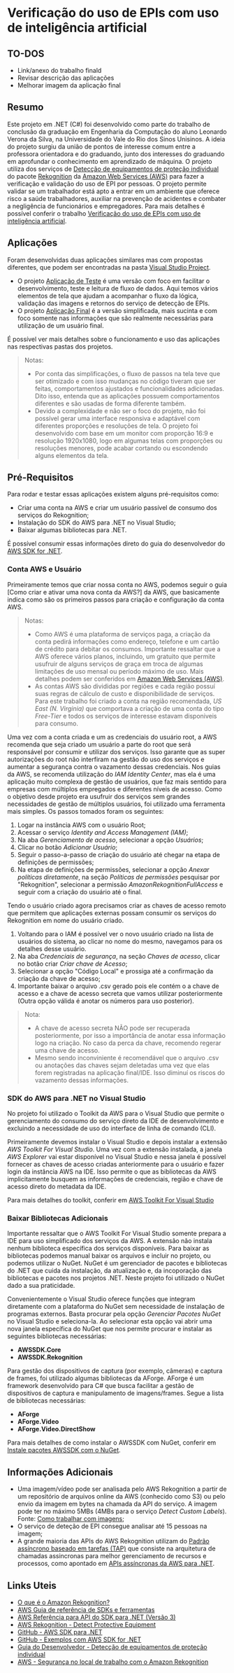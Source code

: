 # Verificação do uso de EPIs com uso de inteligência artificial

## TO-DOS

- Link/anexo do trabalho finald
- Revisar descrição das aplicações
- Melhorar imagem da aplicação final

## Resumo

Este projeto em .NET (C#) foi desenvolvido como parte do trabalho de conclusão da graduação em Engenharia da Computação do aluno Leonardo Verona da Silva, na Universidade do Vale do Rio dos Sinos Unisinos. A ideia do projeto surgiu da união de pontos de interesse comum entre a professora orientadora e do graduando, junto dos interesses do graduando em aprofundar o conhecimento em aprendizado de máquina. O projeto utiliza dos serviços de [Detecção de equipamentos de proteção individual] do pacote [Rekognition] da [Amazon Web Services (AWS)] para fazer a verificação e validação do uso de EPI por pessoas. O projeto permite validar se um trabalhador está apto a entrar em um ambiente que oferece risco a saúde trabalhadores, auxiliar na prevenção de acidentes e combater a negligência de funcionários e empregadores. Para mais detalhes é possível conferir o trabalho [Verificação do uso de EPIs com uso de inteligência artificial].

## Aplicações

Foram desenvolvidas duas aplicações similares mas com propostas diferentes, que podem ser encontradas na pasta [Visual Studio Project].

- O projeto [Aplicação de Teste] é uma versão com foco em facilitar o desenvolvimento, teste e leitura de fluxo de dados. Aqui temos vários elementos de tela que ajudam a acompanhar o fluxo da lógica, validação das imagens e retornos do serviço de detecção de EPIs.
- O projeto [Aplicação Final] é a versão simplificada, mais sucinta e com foco somente nas informações que são realmente necessárias para utilização de um usuário final.

É possível ver mais detalhes sobre o funcionamento e uso das aplicações nas respectivas pastas dos projetos.

> Notas: 
> - Por conta das simplificações, o fluxo de passos na tela teve que ser otimizado e com isso mudanças no código tiveram que ser feitas, comportamentos ajustados e funcionalidades adicionadas. Dito isso, entenda que as aplicações possuem comportamentos diferentes e são usadas de forma diferente também.
> - Devido a complexidade e não ser o foco do projeto, não foi possível gerar uma interface responsiva e adaptável com diferentes proporções e resoluções de tela. O projeto foi desenvolvido com base em um monitor com proporção 16:9 e resolução 1920x1080, logo em algumas telas com proporções ou resoluções menores, pode acabar cortando ou escondendo alguns elementos da tela.

## Pré-Requisitos

Para rodar e testar essas aplicações existem alguns pré-requisitos como:

- Criar uma conta na AWS e criar um usuário passível de consumo dos serviços do Rekognition;
- Instalação do SDK do AWS para .NET no Visual Studio;
- Baixar algumas bibliotecas para .NET.

É possível consumir essas informações direto do guia do desenvolvedor do [AWS SDK for .NET].

### Conta AWS e Usuário

Primeiramente temos que criar nossa conta no AWS, podemos seguir o guia [Como criar e ativar uma nova conta da AWS?] da AWS, que basicamente indica como são os primeiros passos para criação e configuração da conta AWS.

>Notas: 
> - Como AWS é uma plataforma de serviços paga, a criação da conta pedirá informações como endereço, telefone e um cartão de crédito para debitar os consumos. Importante ressaltar que a AWS oferece vários planos, incluindo, um gratuito que permite usufruir de alguns serviços de graça em troca de algumas limitações de uso mensal ou período máximo de uso. Mais detalhes podem ser conferidos em [Amazon Web Services (AWS)].
> - As contas AWS são divididas por regiões e cada região possuí suas regras de cálculo de custo e disponibilidade de serviços. Para este trabalho foi criado a conta na região recomendada, *US East (N. Virginia)* que comportava a criação de uma conta do tipo *Free-Tier* e todos os serviços de interesse estavam disponiveis para consumo. 

Uma vez com a conta criada e um as credenciais do usuário root, a AWS recomenda que seja criado um usuário a parte do root que será responsável por consumir e utilizar dos serviços. Isso garante que as super autorizações do root não interfiram na gestão do uso dos serviços e aumentar a segurança contra o vazamento dessas credenciais. Nos guias da AWS, se recomenda utilização do *IAM Identity Center*, mas ela é uma aplicação muito complexa de gestão de usuários, que faz mais sentido para empresas com múltiplos empregados e diferentes níveis de acesso. Como o objetivo desde projeto era usufruir dos serviços sem grandes necessidades de gestão de múltiplos usuários, foi utilizado uma ferramenta mais simples. Os passos tomados foram os seguintes:

1. Logar na instância AWS com o usuário Root;
2. Acessar o serviço *Identity and Access Management (IAM)*;
3. Na aba *Gerenciamento de acesso*, selecionar a opção *Usuários*;
4. Clicar no botão *Adicionar Usuário*;
5. Seguir o passo-a-passo de criação do usuário até chegar na etapa de definições de permissões;
6. Na etapa de definições de permissões, selecionar a opção *Anexar políticas diretamente*, na seção *Políticas de permissões* pesquisar por "Rekognition", selecionar a permissão *AmazonRekognitionFullAccess* e seguir com a criação do usuário até o final.

Tendo o usuário criado agora precisamos criar as chaves de acesso remoto que permitem que aplicações externas possam consumir os serviços do Rekognition em nome do usuário criado. 

1. Voltando para o IAM é possível ver o novo usuário criado na lista de usuários do sistema, ao clicar no nome do mesmo, navegamos para os detalhes desse usuário. 
2. Na aba *Credenciais de segurança*, na seção *Chaves de acesso*, clicar no botão criar *Criar chave de Acesso*;
3. Selecionar a opção "Código Local" e prossiga até a confirmação da criação da chave de acesso;
4. Importante baixar o arquivo .csv gerado pois ele contém o a chave de acesso e a chave de acesso secreta que vamos utilizar posteriormente (Outra opção válida é anotar os números para uso posterior).

> Nota: 
> - A chave de acesso secreta NÃO pode ser recuperada posteriormente, por isso a importância de anotar essa informação logo na criação. No caso da perca da chave, recomendo regerar uma chave de acesso.
> - Mesmo sendo inconviniente é recomendável que o arquivo .csv ou anotações das chaves sejam deletadas uma vez que elas forem registradas na aplicação final/IDE. Isso diminuí os riscos do vazamento dessas informações.

### SDK do AWS para .NET no Visual Studio

No projeto foi utilizado o Toolkit da AWS para o Visual Studio que permite o gerenciamento do consumo do serviço direto da IDE de desenvolvimento e excluindo a necessidade de uso do interface de linha de comando (CLI).

Primeiramente devemos instalar o Visual Studio e depois instalar a extensão *AWS Toolkit For Visual Studio*. Uma vez com a extensão instalada, a janela *AWS Explorer* vai estar disponível no Visual Studio e nessa janela é possível fornecer as chaves de acesso criadas anteriormente para o usuário e fazer login da instância AWS na IDE. Isso permite o que as bibliotecas da AWS implicitamente busquem as informações de credenciais, região e chave de acesso direto do metadata da IDE.

Para mais detalhes do toolkit, conferir em [AWS Toolkit For Visual Studio]

### Baixar Bibliotecas Adicionais

Importante ressaltar que o AWS Toolkit For Visual Studio somente prepara a IDE para uso simplificado dos serviços da AWS. A extensão não instala nenhum biblioteca específica dos serviços disponíveis. Para baixar as bibliotecas podemos manual baixar os arquivos e incluir no projeto, ou podemos utilizar o NuGet. NuGet é um gerenciador de pacotes e bibliotecas do .NET que cuida da instalação, da atualização e, da incoporação das bibliotecas e pacotes nos projetos .NET. Neste projeto foi utilizado o NuGet dado a sua praticidade.

Convenientemente o Visual Studio oferece funções que integram diretamente com a plataforma do NuGet sem necessidade de instalação de programas externos. Basta procurar pela opção *Gerenciar Pacotes NuGet* no Visual Studio e seleciona-la. Ao selecionar esta opção vai abrir uma nova janela específica do NuGet que nos permite procurar e instalar as seguintes bibliotecas necessárias:

- **AWSSDK.Core**
- **AWSSDK.Rekognition**

Para gestão dos dispositivos de captura (por exemplo, câmeras) e captura de frames, foi utilizado algumas bibliotecas da AForge. AForge é um framework desenvolvido para C# que busca facilitar a gestão de dispositivos de captura e manipulamento de imagens/frames. Segue a lista de bibliotecas necessárias:

- **AForge**
- **AForge.Video**
- **AForge.Video.DirectShow**

Para mais detalhes de como instalar o AWSSDK com NuGet, conferir em [Instale pacotes AWSSDK com o NuGet].

## Informações Adicionais

- Uma imagem/vídeo pode ser analisada pelo AWS Rekognition a partir de um repositório de arquivos online da AWS (conhecido como S3) ou pelo envio da imagem em bytes na chamada da API do serviço. A imagem pode ter no máximo 5MBs (4MBs para o serviço *Detect Custom Labels*). Fonte: [Como trabalhar com imagens];
- O serviço de deteção de EPI consegue analisar até 15 pessoas na imagem;
- A grande maioria das APIs do AWS Rekognition utilizam do [Padrão assíncrono baseado em tarefas (TAP)] que consiste na arquitetura de chamadas assincronas para melhor gerenciamento de recursos e processos, como apontado em [APIs assíncronas da AWS para .NET].

## Links Uteis

- [O que é o Amazon Rekognition?](https://docs.aws.amazon.com/pt_br/rekognition/latest/dg/what-is.html)
- [AWS Guia de referência de SDKs e ferramentas](https://docs.aws.amazon.com/pt_br/sdkref/latest/guide/overview.html)
- [AWS Referência para API do SDK para .NET (Versão 3)](https://docs.aws.amazon.com/sdkfornet/v3/apidocs/Index.html)
- [AWS Rekognition - Detect Protective Equipment](https://docs.aws.amazon.com/pt_br/rekognition/latest/APIReference/API_DetectProtectiveEquipment.html)
- [GitHub - AWS SDK para .NET](https://github.com/aws/aws-sdk-net)
- [GitHub - Exemplos com AWS SDK for .NET](https://github.com/awsdocs/aws-doc-sdk-examples/tree/main/dotnetv3)
- [Guia do Desenvolvedor - Detecção de equipamentos de proteção individual](https://docs.aws.amazon.com/pt_br/rekognition/latest/dg/ppe-detection.html)
- [AWS - Segurança no local de trabalho com o Amazon Rekognition](https://aws.amazon.com/pt/rekognition/workplace-safety/)

[Verificação do uso de EPIs com uso de inteligência artificial]: https://
[Amazon Web Services (AWS)]:https://aws.amazon.com/pt/free/?trk=2ee11bb2-bc40-4546-9852-2c4ad8e8f646&sc_channel=ps&ef_id=CjwKCAjwuqiiBhBtEiwATgvixJNd7n1cjYiXkyCLx7UttRTN0KtZCvQ1dq6sXtKCdT40JnqP7HRXphoCZ0sQAvD_BwE:G:s&s_kwcid=AL!4422!3!561843094929!e!!g!!aws!15278604629!130587771740&all-free-tier.sort-by=item.additionalFields.SortRank&all-free-tier.sort-order=asc&awsf.Free%20Tier%20Types=*all&awsf.Free%20Tier%20Categories=*all
[Detecção de equipamentos de proteção individual]:https://docs.aws.amazon.com/pt_br/rekognition/latest/dg/ppe-detection.html
[Rekognition]:https://aws.amazon.com/pt/rekognition/?nc1=h_ls
[Visual Studio Project]:/Visual%20Studio%20Project/
[Aplicação Final]:/Visual%20Studio%20Project/Aplicação%20Final/
[Aplicação de Teste]:/Visual%20Studio%20Project/Aplicação%20de%20Teste/
[AWS SDK for .NET]:https://docs.aws.amazon.com/pt_br/sdk-for-net/v3/developer-guide/welcome.html
[Instalar e configurar sua cadeia de ferramentas]:https://docs.aws.amazon.com/pt_br/sdk-for-net/v3/developer-guide/net-dg-dev-env.html
[AWS Toolkit For Visual Studio]:https://docs.aws.amazon.com/pt_br/toolkit-for-visual-studio/latest/user-guide/welcome.html
[Instale pacotes AWSSDK com o NuGet]:https://docs.aws.amazon.com/pt_br/sdk-for-net/v3/developer-guide/net-dg-install-assemblies.html
[Padrão assíncrono baseado em tarefas (TAP)]:https://learn.microsoft.com/pt-br/dotnet/standard/asynchronous-programming-patterns/task-based-asynchronous-pattern-tap
[APIs assíncronas da AWS para .NET]:https://docs.aws.amazon.com/pt_br/sdk-for-net/v3/developer-guide/sdk-net-async-api.html
[Como trabalhar com imagens]:https://docs.aws.amazon.com/pt_br/rekognition/latest/dg/images.html
